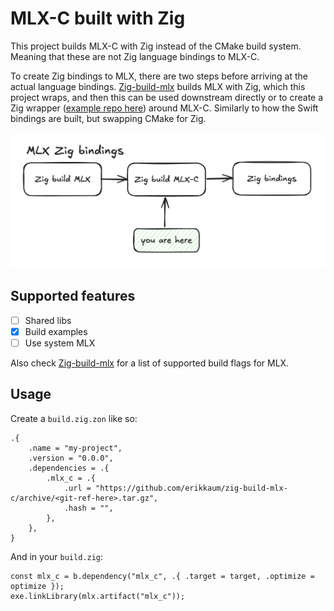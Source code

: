 # MLX-C built with Zig

This project builds MLX-C with Zig instead of the CMake build system. Meaning that these are not Zig language bindings to MLX-C. 

To create Zig bindings to MLX, there are two steps before arriving at the actual language bindings. [Zig-build-mlx](https://github.com/ErikKaum/zig-build-mlx) builds MLX with Zig, which this project wraps, and then this can be used downstream directly or to create a Zig wrapper ([example repo here]()) around MLX-C. Similarly to how the Swift bindings are built, but swapping CMake for Zig.

![mlx-c-chart](https://github.com/erikkaum/zig-build-mlx-c/blob/main/assets/chart-mlx-c.png?raw=true)

## Supported features

- [ ] Shared libs
- [x] Build examples
- [ ] Use system MLX

Also check [Zig-build-mlx](https://github.com/ErikKaum/zig-build-mlx?tab=readme-ov-file#supported-features) for a list of supported build flags for MLX.

## Usage

Create a `build.zig.zon` like so:

```zig
.{
    .name = "my-project",
    .version = "0.0.0",
    .dependencies = .{
        .mlx_c = .{
            .url = "https://github.com/erikkaum/zig-build-mlx-c/archive/<git-ref-here>.tar.gz",
            .hash = "",
        },
    },
}
```

And in your `build.zig`:

```zig
const mlx_c = b.dependency("mlx_c", .{ .target = target, .optimize = optimize });
exe.linkLibrary(mlx.artifact("mlx_c"));
```
